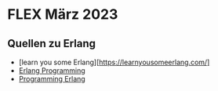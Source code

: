# FLEX März 2023

## Quellen zu Erlang

- [learn you some Erlang][https://learnyousomeerlang.com/]
- [Erlang Programming](https://www.oreilly.com/library/view/erlang-programming/9780596803940/)
- [Programming Erlang](https://pragprog.com/titles/jaerlang2/programming-erlang-2nd-edition/)
